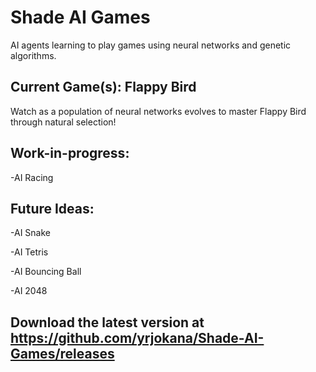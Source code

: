 # Shade AI Games

AI agents learning to play games using neural networks and genetic algorithms.

## Current Game(s): Flappy Bird

Watch as a population of neural networks evolves to master Flappy Bird through natural selection!

## Work-in-progress:

-AI Racing

## Future Ideas:

-AI Snake

-AI Tetris

-AI Bouncing Ball

-AI 2048

## Download the latest version at https://github.com/yrjokana/Shade-AI-Games/releases
